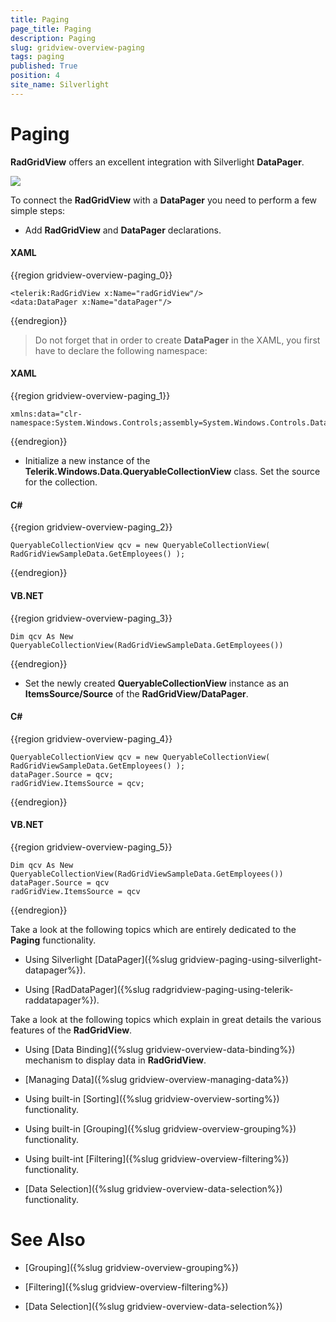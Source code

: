 ```yaml
---
title: Paging
page_title: Paging
description: Paging
slug: gridview-overview-paging
tags: paging
published: True
position: 4
site_name: Silverlight
---
```


# Paging

__RadGridView__ offers an excellent integration with Silverlight __DataPager__.


![](images/RadGridView_Features_Paging_010.png)

To connect the __RadGridView__ with a __DataPager__ you need to perform a few simple steps:

* Add __RadGridView__ and __DataPager__ declarations. 

#### __XAML__

{{region gridview-overview-paging_0}}

	<telerik:RadGridView x:Name="radGridView"/>
	<data:DataPager x:Name="dataPager"/>
{{endregion}}

>Do not forget that in order to create __DataPager__ in the XAML, you first have to declare the following namespace:

#### __XAML__

{{region gridview-overview-paging_1}}

	xmlns:data="clr-namespace:System.Windows.Controls;assembly=System.Windows.Controls.Data"
{{endregion}}


* Initialize a new instance of the __Telerik.Windows.Data.QueryableCollectionView__ class. Set the source for the collection. 

#### __C#__

{{region gridview-overview-paging_2}}

	QueryableCollectionView qcv = new QueryableCollectionView( RadGridViewSampleData.GetEmployees() );
{{endregion}}


#### __VB.NET__

{{region gridview-overview-paging_3}}

	Dim qcv As New QueryableCollectionView(RadGridViewSampleData.GetEmployees())
{{endregion}}


* Set the newly created __QueryableCollectionView__ instance as an __ItemsSource/Source__ of the __RadGridView/DataPager__. 

#### __C#__

{{region gridview-overview-paging_4}}

	QueryableCollectionView qcv = new QueryableCollectionView( RadGridViewSampleData.GetEmployees() );
	dataPager.Source = qcv;
	radGridView.ItemsSource = qcv;
{{endregion}}


#### __VB.NET__

{{region gridview-overview-paging_5}}

	Dim qcv As New QueryableCollectionView(RadGridViewSampleData.GetEmployees())
	dataPager.Source = qcv
	radGridView.ItemsSource = qcv
{{endregion}}

Take a look at the following topics which are entirely dedicated to the __Paging__ functionality.

* Using Silverlight [DataPager]({%slug gridview-paging-using-silverlight-datapager%}). 


* Using [RadDataPager]({%slug radgridview-paging-using-telerik-raddatapager%}). 


Take a look at the following topics which explain in great details the various features of the __RadGridView__.

* Using [Data Binding]({%slug gridview-overview-data-binding%}) mechanism to display data in __RadGridView__. 


* [Managing Data]({%slug gridview-overview-managing-data%})

* Using built-in [Sorting]({%slug gridview-overview-sorting%}) functionality. 


* Using built-in [Grouping]({%slug gridview-overview-grouping%}) functionality. 


* Using built-int [Filtering]({%slug gridview-overview-filtering%}) functionality. 


* [Data Selection]({%slug gridview-overview-data-selection%}) functionality. 

# See Also

 * [Grouping]({%slug gridview-overview-grouping%})

 * [Filtering]({%slug gridview-overview-filtering%})

 * [Data Selection]({%slug gridview-overview-data-selection%})
